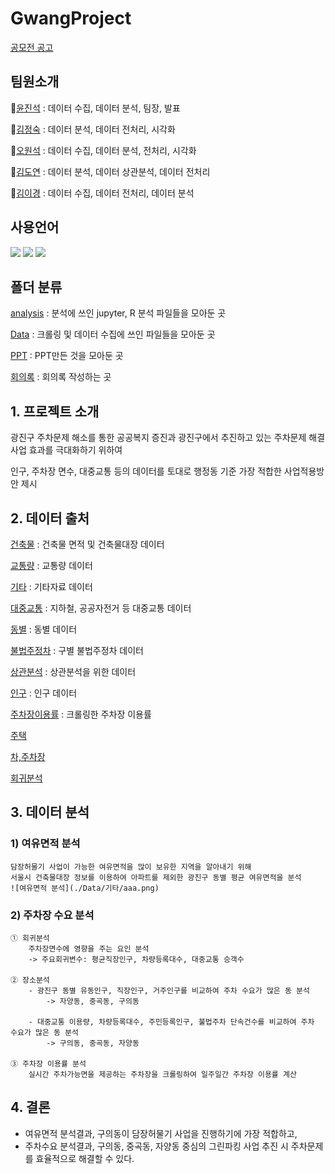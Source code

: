 # GwangProject
[공모전 공고](https://gwangjin.go.kr/portal/bbs/B0000003/view.do?nttId=6034623&menuNo=200192)

## 팀원소개
🦝[윤진석](https://github.com/Decoyer-71/GwangProject/tree/master/Analysis%20(Notebook)/%EC%9C%A4%EC%A7%84%EC%84%9D) : 데이터 수집, 데이터 분석, 팀장, 발표

🐼[김정숙](https://github.com/Decoyer-71/GwangProject/tree/master/Analysis%20(Notebook)/%EA%B9%80%EC%A0%95%EC%88%99) : 데이터 분석, 데이터 전처리, 시각화

🦦[오원석](https://github.com/Decoyer-71/GwangProject/tree/master/Analysis%20(Notebook)/%EC%98%A4%EC%9B%90%EC%84%9D) : 데이터 수집, 데이터 분석, 전처리, 시각화

👻[김도연](https://github.com/Decoyer-71/GwangProject/tree/master/Analysis%20(Notebook)/%EA%B9%80%EB%8F%84%EC%97%B0) : 데이터 분석, 데이터 상관분석, 데이터 전처리

🦊[김이경](https://github.com/Decoyer-71/GwangProject/tree/master/Analysis%20(Notebook)/%EA%B9%80%EC%9D%B4%EA%B2%BD) : 데이터 수집, 데이터 전처리, 데이터 분석

## 사용언어
<a href="https://www.python.org/" target="_blank"><img src="https://img.shields.io/badge/Python-3776AB?style=flat&logo=python&logoColor=white"/></a>
<a href="https://www.r-project.org/" target="_blank"><img src="https://img.shields.io/badge/R-276DC3?style=flat&logo=r&logoColor=white"/></a>
<a href="https://jupyter.org/" target="_blank"><img src="https://img.shields.io/badge/Jupyter-F37626?style=flat&logo=jupyter&logoColor=white"/></a>

## 폴더 분류

[analysis](https://github.com/Decoyer-71/GwangProject/tree/master/Analysis%20(Notebook)) : 분석에 쓰인 jupyter, R 분석 파일들을 모아둔 곳

[Data](https://github.com/Decoyer-71/GwangProject/tree/master/Data) : 크롤링 및 데이터 수집에 쓰인 파일들을 모아둔 곳 

[PPT](https://github.com/Decoyer-71/GwangProject/tree/master/PPT) : PPT만든 것을 모아둔 곳

[회의록](https://github.com/Decoyer-71/GwangProject/tree/master/회의록) : 회의록 작성하는 곳

## 1. 프로젝트 소개

광진구 주차문제 해소를 통한 공공복지 증진과 광진구에서 추진하고 있는 주차문제 해결 사업 효과를 극대화하기 위하여

인구, 주차장 면수, 대중교통 등의 데이터를 토대로 행정동 기준 가장 적합한 사업적용방안 제시

## 2. 데이터 출처
[건축물](https://github.com/Decoyer-71/GwangProject/tree/master/Data/%EA%B1%B4%EC%B6%95%EB%AC%BC) : 건축물 면적 및 건축물대장 데이터

[교통량](https://github.com/Decoyer-71/GwangProject/tree/master/Data/%EA%B5%90%ED%86%B5%EB%9F%89) : 교통량 데이터

[기타](https://github.com/Decoyer-71/GwangProject/tree/master/Data/%EA%B8%B0%ED%83%80) : 기타자료 데이터

[대중교통](https://github.com/Decoyer-71/GwangProject/tree/master/Data/%EB%8C%80%EC%A4%91%EA%B5%90%ED%86%B5) : 지하철, 공공자전거 등 대중교통 데이터

[동별](https://github.com/Decoyer-71/GwangProject/tree/master/Data/%EB%8F%99%EB%B3%84) : 동별 데이터

[불법주정차](https://github.com/Decoyer-71/GwangProject/tree/master/Data/%EB%B6%88%EB%B2%95%EC%A3%BC%EC%A0%95%EC%B0%A8) : 구별 불법주정차 데이터

[상관분석](https://github.com/Decoyer-71/GwangProject/tree/master/Data/%EC%83%81%EA%B4%80%EB%B6%84%EC%84%9D) : 상관분석을 위한 데이터

[인구](https://github.com/Decoyer-71/GwangProject/tree/master/Data/%EC%9D%B8%EA%B5%AC) : 인구 데이터

[주차장이용률](https://github.com/Decoyer-71/GwangProject/tree/master/Data/%EC%A3%BC%EC%B0%A8%EC%9E%A5%EC%9D%B4%EC%9A%A9%EB%A5%A0) : 크롤링한 주차장 이용률

[주택](https://github.com/Decoyer-71/GwangProject/tree/master/Data/%EC%A3%BC%ED%83%9D)

[차,주차장](https://github.com/Decoyer-71/GwangProject/tree/master/Data/%EC%B0%A8%2C%EC%A3%BC%EC%B0%A8%EC%9E%A5)

[회귀분석](https://github.com/Decoyer-71/GwangProject/tree/master/Data/%ED%9A%8C%EA%B7%80%EB%B6%84%EC%84%9D)

## 3. 데이터 분석
### 1) 여유면적 분석
    담장허물기 사업이 가능한 여유면적을 많이 보유한 지역을 알아내기 위해 
    서울시 건축물대장 정보를 이용하여 아파트를 제외한 광진구 동별 평균 여유면적을 분석
    ![여유면적 분석](./Data/기타/aaa.png)

    
### 2) 주차장 수요 분석
    ① 회귀분석
        주차장면수에 영향을 주는 요인 분석
        -> 주요회귀변수: 평균직장인구, 차량등록대수, 대중교통 승객수
    
    ② 장소분석
        - 광진구 동별 유동인구, 직장인구, 거주인구를 비교하여 주차 수요가 많은 동 분석
            -> 자양동, 중곡동, 구의동
       
        - 대중교통 이용량, 차량등록대수, 주민등록인구, 불법주차 단속건수를 비교하여 주차 수요가 많은 동 분석
            -> 구의동, 중곡동, 자양동
            
    ③ 주차장 이용률 분석
        실시간 주차가능면을 제공하는 주차장을 크롤링하여 일주일간 주차장 이용률 계산
        
## 4. 결론
- 여유면적 분석결과, 구의동이 담장허물기 사업을 진행하기에 가장 적합하고,
- 주차수요 분석결과, 구의동, 중곡동, 자양동 중심의 그린파킹 사업 추진 시 주차문제를 효율적으로 해결할 수 있다.
  
